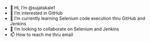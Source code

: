 - 👋 Hi, I’m @sujatakale1
- 👀 I’m interested in GitHub
- 🌱 I’m currently learning Selenium code execution thru GitHub and Jenkins
- 💞️ I’m looking to collaborate on Selenium and Jenkins
- 📫 How to reach me thru email

<!---
sujatakale1/sujatakale1 is a ✨ special ✨ repository because its `README.md` (this file) appears on your GitHub profile.
You can click the Preview link to take a look at your changes.
--->
